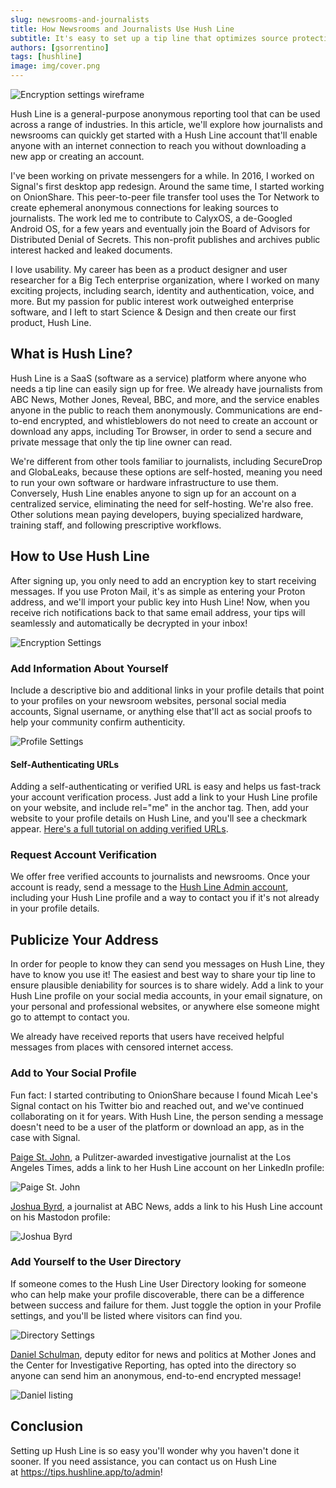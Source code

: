 ```yaml
---
slug: newsrooms-and-journalists
title: How Newsrooms and Journalists Use Hush Line
subtitle: It's easy to set up a tip line that optimizes source protection while maintaining usability.
authors: [gsorrentino]
tags: [hushline]
image: img/cover.png
---
```


![Encryption settings wireframe](./cover.png)

Hush Line is a general-purpose anonymous reporting tool that can be used across a range of industries. In this article, we'll explore how journalists and newsrooms can quickly get started with a Hush Line account that'll enable anyone with an internet connection to reach you without downloading a new app or creating an account.

<!-- truncate -->

I've been working on private messengers for a while. In 2016, I worked on Signal's first desktop app redesign. Around the same time, I started working on OnionShare. This peer-to-peer file transfer tool uses the Tor Network to create ephemeral anonymous connections for leaking sources to journalists. The work led me to contribute to CalyxOS, a de-Googled Android OS, for a few years and eventually join the Board of Advisors for Distributed Denial of Secrets. This non-profit publishes and archives public interest hacked and leaked documents.

I love usability. My career has been as a product designer and user researcher for a Big Tech enterprise organization, where I worked on many exciting projects, including search, identity and authentication, voice, and more. But my passion for public interest work outweighed enterprise software, and I left to start Science & Design and then create our first product, Hush Line.

## What is Hush Line?

Hush Line is a SaaS (software as a service) platform where anyone who needs a tip line can easily sign up for free. We already have journalists from ABC News, Mother Jones, Reveal, BBC, and more, and the service enables anyone in the public to reach them anonymously. Communications are end-to-end encrypted, and whistleblowers do not need to create an account or download any apps, including Tor Browser, in order to send a secure and private message that only the tip line owner can read.

We're different from other tools familiar to journalists, including SecureDrop and GlobaLeaks, because these options are self-hosted, meaning you need to run your own software or hardware infrastructure to use them. Conversely, Hush Line enables anyone to sign up for an account on a centralized service, eliminating the need for self-hosting. We're also free. Other solutions mean paying developers, buying specialized hardware, training staff, and following prescriptive workflows.

## How to Use Hush Line

After signing up, you only need to add an encryption key to start receiving messages. If you use Proton Mail, it's as simple as entering your Proton address, and we'll import your public key into Hush Line! Now, when you receive rich notifications back to that same email address, your tips will seamlessly and automatically be decrypted in your inbox!

![Encryption Settings](./encryption.png)

### Add Information About Yourself

Include a descriptive bio and additional links in your profile details that point to your profiles on your newsroom websites, personal social media accounts, Signal username, or anything else that'll act as social proofs to help your community confirm authenticity.

![Profile Settings](./settings.png)

#### Self-Authenticating URLs

Adding a self-authenticating or verified URL is easy and helps us fast-track your account verification process. Just add a link to your Hush Line profile on your website, and include rel="me" in the anchor tag. Then, add your website to your profile details on Hush Line, and you'll see a checkmark appear. [Here's a full tutorial on adding verified URLs](https://hushline.app/library/blog/how-to-verify-an-address-on-hush-line).

### Request Account Verification

We offer free verified accounts to journalists and newsrooms. Once your account is ready, send a message to the [Hush Line Admin account](https://tips.hushline.app/to/admin), including your Hush Line profile and a way to contact you if it's not already in your profile details.

## Publicize Your Address

In order for people to know they can send you messages on Hush Line, they have to know you use it! The easiest and best way to share your tip line to ensure plausible deniability for sources is to share widely. Add a link to your Hush Line profile on your social media accounts, in your email signature, on your personal and professional websites, or anywhere else someone might go to attempt to contact you.

We already have received reports that users have received helpful messages from places with censored internet access.

### Add to Your Social Profile

Fun fact: I started contributing to OnionShare because I found Micah Lee's Signal contact on his Twitter bio and reached out, and we've continued collaborating on it for years. With Hush Line, the person sending a message doesn't need to be a user of the platform or download an app, as in the case with Signal.

[Paige St. John](https://tips.hushline.app/to/Paige_St_John), a Pulitzer-awarded investigative journalist at the Los Angeles Times, adds a link to her Hush Line account on her LinkedIn profile:

![Paige St. John](./paige.png)

[Joshua Byrd](https://tips.hushline.app/to/phocks), a journalist at ABC News, adds a link to his Hush Line account on his Mastodon profile:

![Joshua Byrd](./josh.png)

### Add Yourself to the User Directory

If someone comes to the Hush Line User Directory looking for someone who can help make your profile discoverable, there can be a difference between success and failure for them. Just toggle the option in your Profile settings, and you'll be listed where visitors can find you.

![Directory Settings](./settings-directory.png)

[Daniel Schulman](https://tips.hushline.app/to/danielschulman), deputy editor for news and politics at Mother Jones and the Center for Investigative Reporting, has opted into the directory so anyone can send him an anonymous, end-to-end encrypted message!

![Daniel listing](./directory-listing.png)

## Conclusion

Setting up Hush Line is so easy you'll wonder why you haven't done it sooner. If you need assistance, you can contact us on Hush Line at https://tips.hushline.app/to/admin!
